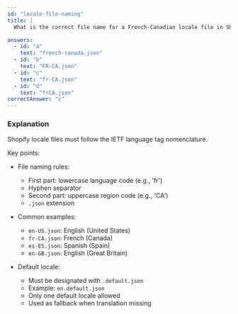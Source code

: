 ```yaml
---
id: "locale-file-naming"
title: |
  What is the correct file name for a French-Canadian locale file in Shopify? 🌐

answers:
  - id: "a"
    text: "french-canada.json"
  - id: "b"
    text: "FR-CA.json"
  - id: "c"
    text: "fr-CA.json"
  - id: "d"
    text: "frCA.json"
correctAnswer: "c"
---
```


### Explanation

Shopify locale files must follow the IETF language tag nomenclature.

Key points:
- File naming rules:
  - First part: lowercase language code (e.g., 'fr')
  - Hyphen separator
  - Second part: uppercase region code (e.g., 'CA')
  - `.json` extension

- Common examples:
  - `en-US.json`: English (United States)
  - `fr-CA.json`: French (Canada)
  - `es-ES.json`: Spanish (Spain)
  - `en-GB.json`: English (Great Britain)

- Default locale:
  - Must be designated with `.default.json`
  - Example: `en.default.json`
  - Only one default locale allowed
  - Used as fallback when translation missing 